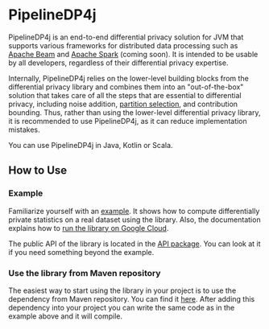 # PipelineDP4j

PipelineDP4j is an end-to-end differential privacy solution for JVM that
supports various frameworks for distributed data processing such as
[Apache Beam](https://beam.apache.org/documentation/) and
[Apache Spark](https://spark.apache.org/) (coming soon). It is intended to be
usable by all developers, regardless of their differential privacy expertise.

Internally, PipelineDP4j relies on the lower-level building blocks from the
differential privacy library and combines them into an "out-of-the-box" solution
that takes care of all the steps that are essential to differential privacy,
including noise addition,
[partition selection](https://arxiv.org/abs/2006.03684), and contribution
bounding. Thus, rather than using the lower-level differential privacy library,
it is recommended to use PipelineDP4j, as it can reduce implementation mistakes.

You can use PipelineDP4j in Java, Kotlin or Scala.

## How to Use

### Example

<!-- TODO: create codelab and rewrite this section. -->
<!-- TODO: generate kDoc of API using Dokka and GitHub pages. -->

Familiarize yourself with an
[example](https://github.com/google/differential-privacy/tree/main/examples/pipelinedp4j).
It shows how to compute differentially private statistics on a real dataset
using the library. Also, the documentation explains how to
[run the library on Google Cloud](https://github.com/google/differential-privacy/tree/main/examples/pipelinedp4j#running-on-google-cloud-platform).

The public API of the library is located in the
[API package](https://github.com/google/differential-privacy/tree/main/pipelinedp4j/main/com/google/privacy/differentialprivacy/pipelinedp4j/api).
You can look at it if you need something beyond the example.

### Use the library from Maven repository

The easiest way to start using the library in your project is to use the
dependency from Maven repository. You can find it
[here](https://mvnrepository.com/artifact/com.google.privacy.differentialprivacy.pipelinedp4j/pipelinedp4j).
After adding this dependency into your project you can write the same code as in
the example above and it will compile.
